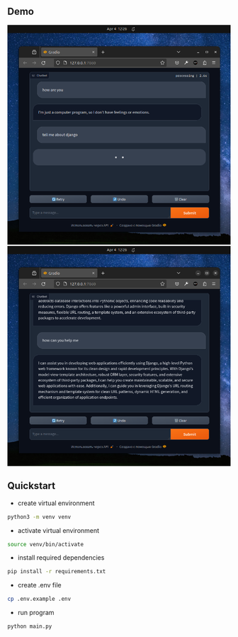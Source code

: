 ## Demo

<!-- ![Demo Image](media/demo1.png)
![Demo Image](media/demo3.png) -->

<p align="center">
  <img src="media/demo1.png" alt="Demo Image"/>
  <img src="media/demo3.png" alt="Demo Image"/>
</p>


## Quickstart

- create virtual environment

```bash
python3 -m venv venv
```
- activate virtual environment

```bash
source venv/bin/activate
```

- install required dependencies

```bash
pip install -r requirements.txt
```

- create .env file

```bash
cp .env.example .env
```

- run program

```bash
python main.py
```
